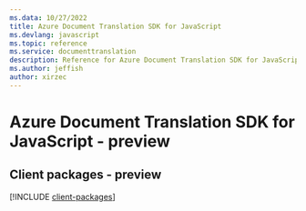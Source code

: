 ```yaml
---
ms.data: 10/27/2022
title: Azure Document Translation SDK for JavaScript
ms.devlang: javascript
ms.topic: reference
ms.service: documenttranslation
description: Reference for Azure Document Translation SDK for JavaScript
ms.author: jeffish
author: xirzec
---
```

# Azure Document Translation SDK for JavaScript - preview

## Client packages - preview
[!INCLUDE [client-packages](document-translation-client-index.md)]
